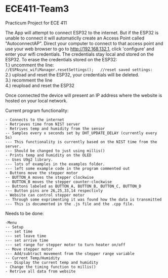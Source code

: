 # ECE411-Team3
Practicum Project for ECE 411


The App will attempt to connect ESP32 to the internet.  But if the ESP32 is unable to connect it will automaticlly create an Access Point called "AutoconnectAP".
Direct your computer to connect to that access point and use your web browser to go to http://192.168.132.1, click 'configure' and enter your wifi credentials.  The credentials stay local and stored on the ESP32.
To erase the credentials stored on the ESP32:     
    1.) uncomment the line:     
  ```//ESPAsync_wifiManager.resetSettings();   //reset saved settings:```     
    2.) upload and reset the ESP32, your credentials will be deleted.     
    3.) recomment the line     
    4.) reupload and reset the ESP32     

Once connected the device will present an IP address where the website is hosted on your local network.



Current program functionality:

    - Connects to the internet
    - Retrieves time from NIST server
    - Retrives temp and humidity from the sensor
    -- Samples every x seconds set by DHT_UPDATE_DELAY (currently every 5s)
    --- This functionality is currently based on the NIST time from the server.
    --- Should be changed to just using millis()
    - Prints temp and humidity on the OLED
    -- Uses U9g2 library.
    --- lots of examples in the examples folder.  
    --- left some example code in the program commented out
    - Buttons move the stepper motor
    -- BUTTON_A moves the stepper clockwise
    -- BUTTON_B moves the stepper counter-clockwise
    -- Buttons labeled as BUTTON_A, BUTTON_B, BUTTON_C, BUTTON_D
    --- Button pins are 26,25,33,14 respectivly
    - Website can control stepper motor
    -- Through some exprimenting it was found how the data is transmitted
    --- This is documented in the .js file and the .cpp file.
    
Needs to be done:

    -Menu
    -- Setup
    --- set time
    --- set leave time
    --- set arrive time
    --- set range for stepper motor to turn heater on/off
    -- Move stepper motor
    --- Add/subtract movement from the stepper range variable
    -- Current Temp/Humidity
    --- Display the current temp and humidity 
    - Change the timing function to millis()
    - Retrive all data from website
    
